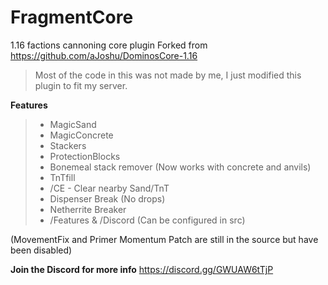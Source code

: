 # FragmentCore
1.16 factions cannoning core plugin
Forked from https://github.com/aJoshu/DominosCore-1.16

> Most of the code in this was not made by me, I just modified this plugin to fit my server.

**Features**
> - MagicSand
> - MagicConcrete
> - Stackers
> - ProtectionBlocks
> - Bonemeal stack remover (Now works with concrete and anvils)
> - TnTfill
> - /CE - Clear nearby Sand/TnT
> - Dispenser Break (No drops)
> - Netherrite Breaker
> - /Features & /Discord (Can be configured in src)

(MovementFix and Primer Momentum Patch are still in the source but have been disabled)

**Join the Discord for more info**
https://discord.gg/GWUAW6tTjP

